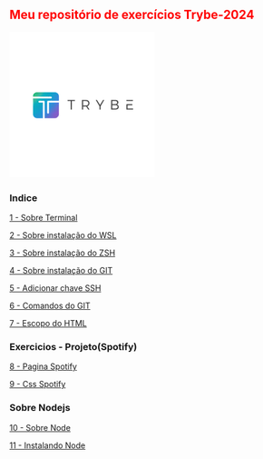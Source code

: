  <html>
 <h2 style="Color:red">Meu repositório de exercícios Trybe-2024</h2> 
 <img src="Importante/img/lg.webp" alt="logo">
 
### Indice ###  
  [1 - Sobre Terminal](https://github.com/Fas-DevNaWeb/Trybe-exercicios/blob/main/Importante/01_sobre-terminal.js "1 - Sobre Terminal") 

  [2 - Sobre instalação do WSL](https://github.com/Fas-DevNaWeb/Trybe-exercicios/blob/main/Importante/02_configuracao-WSL.js "1 - Sobre instalação do WSL")

  [3 - Sobre instalação do ZSH](https://github.com/Fas-DevNaWeb/Trybe-exercicios/blob/main/Importante/03_instalacaoZSH.js "1 - Sobre instalação do ZSH")

   [4 - Sobre instalação do GIT](https://github.com/Fas-DevNaWeb/Trybe-exercicios/blob/main/Importante/04_instalacao-doGit.js "1 - Sobre instalação do GIT")

   [5 - Adicionar chave SSH](https://github.com/Fas-DevNaWeb/Trybe-exercicios/blob/main/Importante/05_adicionando-chaveSSH.js "1 - Adicionar chave SSH")

   [6 - Comandos do GIT](https://github.com/Fas-DevNaWeb/Trybe-exercicios/blob/main/Importante/06_comandos-do-GIT.js "6 - Comandos do GIT")

   [7 - Escopo do HTML](https://github.com/Fas-DevNaWeb/Trybe-exercicios/blob/Spotify/Importante/07_escopo-Html.js "7 - Escopo do HTML")

   <h3>Exercicios - Projeto(Spotify)</h3>

   [8 - Pagina Spotify ](https://github.com/Fas-DevNaWeb/Trybe-exercicios/blob/Spotify/Page-Spotify/spotify.html "7 - Pagina Spotify")

   [9 - Css Spotify ](https://github.com/Fas-DevNaWeb/Trybe-exercicios/blob/Spotify/Page-Spotify/css/spotify.css "7 - Css Spotify")

   <h3>Sobre Nodejs</h3>

   [10 - Sobre Node ](https://github.com/Fas-DevNaWeb/Trybe-exercicios/blob/Spotify/Importante/08_sobreNode.js "10 - Sobre Node")

  [11 - Instalando Node ](https://github.com/Fas-DevNaWeb/Trybe-exercicios/blob/Spotify/Importante/09_instalcaoNodejs.js "11 - Instalando Node")
</html>
